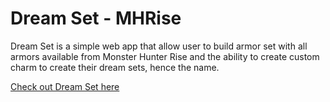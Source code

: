 # Dream Set - MHRise

Dream Set is a simple web app that allow user to build armor set with all armors available from Monster Hunter Rise and the ability to create custom charm to create their dream sets, hence the name.

[Check out Dream Set here](https://dreamset-mhrise.vercel.app)